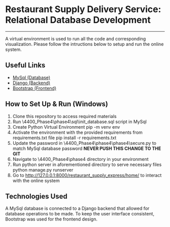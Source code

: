 # Restaurant Supply Delivery Service: Relational Database Development
--------------------------------------------------------------------------------

A virtual environment is used to run all the code and corresponding visualization. 
Please follow the intructions below to setup and run the online system.

## Useful Links
* [MySql (Database)](https://www.mysql.com/)
* [Django (Backend)](https://www.djangoproject.com/)
* [Bootstrap (Frontend)](https://getbootstrap.com/)

## How to Set Up & Run (Windows)
1. Clone this repository to access required materials
2. Run \4400_Phase4\phase4\sql\init_database.sql script in MySql
3. Create Python Virtual Environment
   pip -m venv env
4. Activate the environment with the provided requirements from requirements.txt file
   pip install -r requirements.txt
5. Update the password in \4400_Phase4\phase4\phase4\secure.py to match MySql database password **NEVER PUSH THIS CHANGE TO THE GIT**
6. Navigate to \4400_Phase4\phase4 directory in your environment
7. Run python server in aforementioned directory to serve necessary files
   python manage.py runserver
8. Go to http://127.0.0.1:8000/restaurant_supply_express/home/ to interact with the online system

## Technologies Used
A MySql database is connected to a Django backend that allowed for database operations to be made. 
To keep the user interface consistent, Bootstrap was used for the frontend design.
